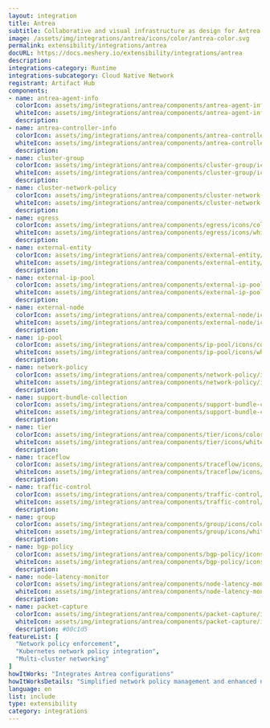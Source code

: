 ```yaml
---
layout: integration
title: Antrea
subtitle: Collaborative and visual infrastructure as design for Antrea
image: /assets/img/integrations/antrea/icons/color/antrea-color.svg
permalink: extensibility/integrations/antrea
docURL: https://docs.meshery.io/extensibility/integrations/antrea
description: 
integrations-category: Runtime
integrations-subcategory: Cloud Native Network
registrant: Artifact Hub
components: 
- name: antrea-agent-info
  colorIcon: assets/img/integrations/antrea/components/antrea-agent-info/icons/color/antrea-agent-info-color.svg
  whiteIcon: assets/img/integrations/antrea/components/antrea-agent-info/icons/white/antrea-agent-info-white.svg
  description: 
- name: antrea-controller-info
  colorIcon: assets/img/integrations/antrea/components/antrea-controller-info/icons/color/antrea-controller-info-color.svg
  whiteIcon: assets/img/integrations/antrea/components/antrea-controller-info/icons/white/antrea-controller-info-white.svg
  description: 
- name: cluster-group
  colorIcon: assets/img/integrations/antrea/components/cluster-group/icons/color/cluster-group-color.svg
  whiteIcon: assets/img/integrations/antrea/components/cluster-group/icons/white/cluster-group-white.svg
  description: 
- name: cluster-network-policy
  colorIcon: assets/img/integrations/antrea/components/cluster-network-policy/icons/color/cluster-network-policy-color.svg
  whiteIcon: assets/img/integrations/antrea/components/cluster-network-policy/icons/white/cluster-network-policy-white.svg
  description: 
- name: egress
  colorIcon: assets/img/integrations/antrea/components/egress/icons/color/egress-color.svg
  whiteIcon: assets/img/integrations/antrea/components/egress/icons/white/egress-white.svg
  description: 
- name: external-entity
  colorIcon: assets/img/integrations/antrea/components/external-entity/icons/color/external-entity-color.svg
  whiteIcon: assets/img/integrations/antrea/components/external-entity/icons/white/external-entity-white.svg
  description: 
- name: external-ip-pool
  colorIcon: assets/img/integrations/antrea/components/external-ip-pool/icons/color/external-ip-pool-color.svg
  whiteIcon: assets/img/integrations/antrea/components/external-ip-pool/icons/white/external-ip-pool-white.svg
  description: 
- name: external-node
  colorIcon: assets/img/integrations/antrea/components/external-node/icons/color/external-node-color.svg
  whiteIcon: assets/img/integrations/antrea/components/external-node/icons/white/external-node-white.svg
  description: 
- name: ip-pool
  colorIcon: assets/img/integrations/antrea/components/ip-pool/icons/color/ip-pool-color.svg
  whiteIcon: assets/img/integrations/antrea/components/ip-pool/icons/white/ip-pool-white.svg
  description: 
- name: network-policy
  colorIcon: assets/img/integrations/antrea/components/network-policy/icons/color/network-policy-color.svg
  whiteIcon: assets/img/integrations/antrea/components/network-policy/icons/white/network-policy-white.svg
  description: 
- name: support-bundle-collection
  colorIcon: assets/img/integrations/antrea/components/support-bundle-collection/icons/color/support-bundle-collection-color.svg
  whiteIcon: assets/img/integrations/antrea/components/support-bundle-collection/icons/white/support-bundle-collection-white.svg
  description: 
- name: tier
  colorIcon: assets/img/integrations/antrea/components/tier/icons/color/tier-color.svg
  whiteIcon: assets/img/integrations/antrea/components/tier/icons/white/tier-white.svg
  description: 
- name: traceflow
  colorIcon: assets/img/integrations/antrea/components/traceflow/icons/color/traceflow-color.svg
  whiteIcon: assets/img/integrations/antrea/components/traceflow/icons/white/traceflow-white.svg
  description: 
- name: traffic-control
  colorIcon: assets/img/integrations/antrea/components/traffic-control/icons/color/traffic-control-color.svg
  whiteIcon: assets/img/integrations/antrea/components/traffic-control/icons/white/traffic-control-white.svg
  description: 
- name: group
  colorIcon: assets/img/integrations/antrea/components/group/icons/color/group-color.svg
  whiteIcon: assets/img/integrations/antrea/components/group/icons/white/group-white.svg
  description: 
- name: bgp-policy
  colorIcon: assets/img/integrations/antrea/components/bgp-policy/icons/color/bgp-policy-color.svg
  whiteIcon: assets/img/integrations/antrea/components/bgp-policy/icons/white/bgp-policy-white.svg
  description: 
- name: node-latency-monitor
  colorIcon: assets/img/integrations/antrea/components/node-latency-monitor/icons/color/node-latency-monitor-color.svg
  whiteIcon: assets/img/integrations/antrea/components/node-latency-monitor/icons/white/node-latency-monitor-white.svg
  description: 
- name: packet-capture
  colorIcon: assets/img/integrations/antrea/components/packet-capture/icons/color/packet-capture-color.svg
  whiteIcon: assets/img/integrations/antrea/components/packet-capture/icons/white/packet-capture-white.svg
  description: #00c1d5
featureList: [
  "Network policy enforcement",
  "Kubernetes network policy integration",
  "Multi-cluster networking"
]
howItWorks: "Integrates Antrea configurations"
howItWorksDetails: "Simplified network policy management and enhanced networking in Kubernetes"
language: en
list: include
type: extensibility
category: integrations
---
```

